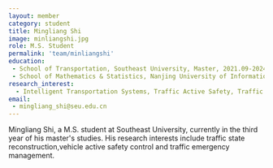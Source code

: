 ```yaml
---
layout: member
category: student
title: Mingliang Shi
image: minliangshi.jpg
role: M.S. Student
permalink: 'team/minliangshi'
education:
 - School of Transportation, Southeast University, Master, 2021.09-2024.06 (expected)
 - School of Mathematics & Statistics, Nanjing University of Information Science & Technology, Bachelor, 2017.09-2021.06
research_interest: 
  - Intelligent Transportation Systems, Traffic Active Safety, Traffic Emergency Management
email:
 - mingliang_shi@seu.edu.cn
---
```


Mingliang Shi, a M.S. student at Southeast University, currently in the third year of his master's studies. His research interests include traffic state reconstruction,vehicle active safety control and traffic emergency management. 